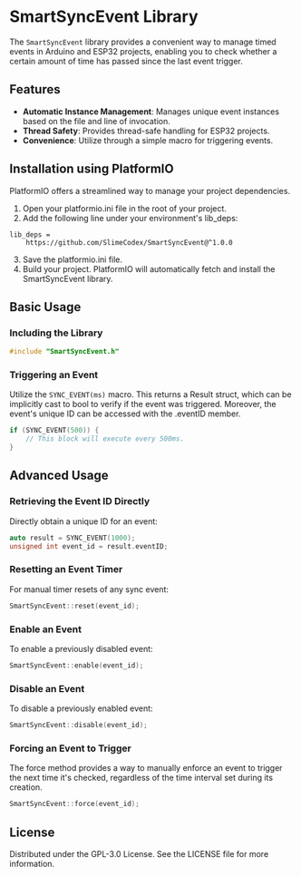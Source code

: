 # SmartSyncEvent Library

The `SmartSyncEvent` library provides a convenient way to manage timed events in Arduino and ESP32 projects, enabling you to check whether a certain amount of time has passed since the last event trigger.

## Features

- **Automatic Instance Management**: Manages unique event instances based on the file and line of invocation.
- **Thread Safety**: Provides thread-safe handling for ESP32 projects.
- **Convenience**: Utilize through a simple macro for triggering events.

## Installation using PlatformIO

PlatformIO offers a streamlined way to manage your project dependencies.

1. Open your platformio.ini file in the root of your project.
2. Add the following line under your environment's lib_deps:

```
lib_deps =
    https://github.com/SlimeCodex/SmartSyncEvent@^1.0.0
```

3. Save the platformio.ini file.
4. Build your project. PlatformIO will automatically fetch and install the SmartSyncEvent library.

## Basic Usage

### Including the Library

```cpp
#include "SmartSyncEvent.h"
```

### Triggering an Event

Utilize the `SYNC_EVENT(ms)` macro. This returns a Result struct, which can be implicitly cast to bool to verify if the event was triggered. Moreover, the event's unique ID can be accessed with the .eventID member.

```cpp
if (SYNC_EVENT(500)) {
    // This block will execute every 500ms.
}
```

## Advanced Usage

### Retrieving the Event ID Directly

Directly obtain a unique ID for an event:

```cpp
auto result = SYNC_EVENT(1000);
unsigned int event_id = result.eventID;
```

### Resetting an Event Timer

For manual timer resets of any sync event:

```cpp
SmartSyncEvent::reset(event_id);
```

### Enable an Event

To enable a previously disabled event:

```cpp
SmartSyncEvent::enable(event_id);
```

### Disable an Event

To disable a previously enabled event:

```cpp
SmartSyncEvent::disable(event_id);
```

### Forcing an Event to Trigger

The force method provides a way to manually enforce an event to trigger the next time it's checked, regardless of the time interval set during its creation.

```cpp
SmartSyncEvent::force(event_id);
```

## License

Distributed under the GPL-3.0 License. See the LICENSE file for more information.